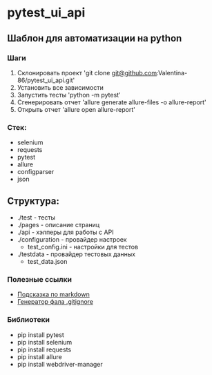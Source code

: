 # pytest_ui_api

## Шаблон для автоматизации на python

### Шаги
1. Склонировать проект 'git clone git@github.com:Valentina-86/pytest_ui_api.git'
2. Установить все зависимости
3. Запустить тесты 'python -m pytest'
4. Сгенерировать отчет 'allure generate allure-files -o allure-report'
5. Открыть отчет 'allure open allure-report'

### Стек:
- selenium
- requests
- pytest
- allure
- configparser
- json

## Структура:
- ./test - тесты
- ./pages - описание страниц
- ./api - хэлперы для работы с API
- ./configuration - провайдер настроек
  - test_config.ini - настройки для тестов
- ./testdata - провайдер тестовых данных
  - test_data.json

### Полезные ссылки
- [Подсказка по markdown](https://www.markdownguide.org/basic-syntax/)
- [Генератор фала .gitignore](https://www.toptal.com/developers/gitignore)

### Библиотеки
- pip install pytest
- pip install selenium
- pip install requests
- pip install allure
- pip install webdriver-manager